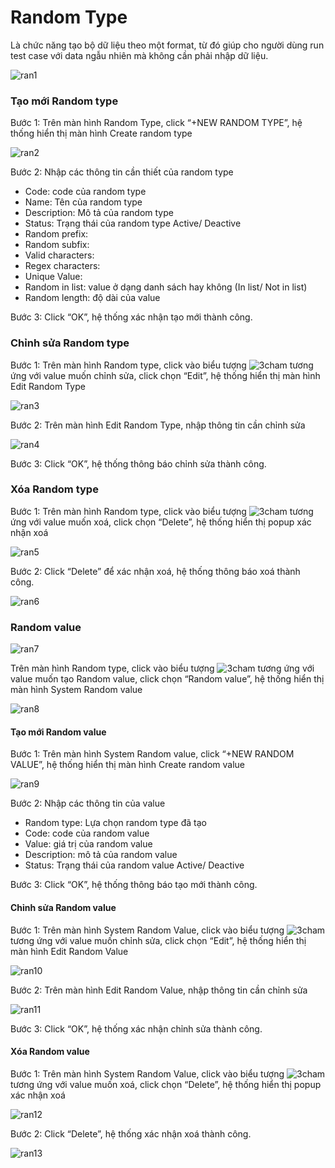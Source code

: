 # Random Type

Là chức năng tạo bộ dữ liệu theo một format, từ đó giúp cho người dùng run test case với data ngẫu nhiên mà không cần phải nhập dữ liệu.

![ran1](/test-framework-api/guest/doc-file/doc-file/04766608-e2ef-4188-8ddb-0a118eb796f4/ran1.png)

### Tạo mới Random type

Bước 1: Trên màn hình Random Type, click “+NEW RANDOM TYPE”, hệ thống hiển thị màn hình Create random type

![ran2](/test-framework-api/guest/doc-file/doc-file/3da27148-ff57-4348-913c-bec50c41284a/ran2.png)

Bước 2: Nhập các thông tin cần thiết của random type
-	Code: code của random type
-	Name: Tên của random type
-	Description: Mô tả của random type
-	Status: Trạng thái của random type Active/ Deactive
-	Random prefix:
-	Random subfix:
-	Valid characters: 
-	Regex characters:
-	Unique Value:
-	Random in list: value ở dạng danh sách hay không (In list/ Not in list)
-	Random length: độ dài của value

Bước 3: Click “OK”, hệ thống xác nhận tạo mới thành công.


### Chỉnh sửa Random type

Bước 1: Trên màn hình Random type, click vào biểu tượng  ![3cham](https://user-images.githubusercontent.com/105435351/197490871-756491bf-bdbc-460f-9a51-9b27ed4240c7.png)  tương ứng với value muốn chỉnh sửa, click chọn “Edit”, hệ thống hiển thị màn hình Edit Random Type

![ran3](/test-framework-api/guest/doc-file/doc-file/af51cd8e-f5d1-4b7c-9fc7-72a7c362eda0/ran3.png)

Bước 2: Trên màn hình Edit Random Type, nhập thông tin cần chỉnh sửa

![ran4](/test-framework-api/guest/doc-file/doc-file/e1d7115e-effe-40c1-b675-ce0313f5587e/ran4.png)

Bước 3: Click “OK”, hệ thống thông báo chỉnh sửa thành công.

### Xóa Random type

Bước 1: Trên màn hình Random type, click vào biểu tượng ![3cham](https://user-images.githubusercontent.com/105435351/197490871-756491bf-bdbc-460f-9a51-9b27ed4240c7.png)  tương ứng với value muốn xoá, click chọn “Delete”, hệ thống hiển thị popup xác nhận xoá

![ran5](/test-framework-api/guest/doc-file/doc-file/4cd49bb4-9e15-4903-9d77-9bf581923961/ran5.png)

Bước 2: Click “Delete” để xác nhận xoá, hệ thống thông báo xoá thành công.

![ran6](/test-framework-api/guest/doc-file/doc-file/13683b0a-45a8-4480-b559-fa96f6a1f476/ran6.png)


### Random value

![ran7](/test-framework-api/guest/doc-file/doc-file/f3cd488a-7a37-43ee-b768-337220ed7316/ran7.png)

Trên màn hình Random type, click vào biểu tượng ![3cham](https://user-images.githubusercontent.com/105435351/197490871-756491bf-bdbc-460f-9a51-9b27ed4240c7.png) tương ứng với value muốn tạo Random value, click chọn “Random value”, hệ thống hiển thị màn hình System Random value

![ran8](/test-framework-api/guest/doc-file/doc-file/c9a84783-33fa-4889-a170-aaa5e9867aee/ran8.png)

#### Tạo mới Random value

Bước 1: Trên màn hình System Random value, click “+NEW RANDOM VALUE”, hệ thống hiển thị màn hình Create random value

![ran9](/test-framework-api/guest/doc-file/doc-file/bc2d538c-b7a5-412d-a8cf-2843125c2d55/ran9.png)

Bước 2: Nhập các thông tin của value

-	Random type: Lựa chọn random type đã tạo
-	Code: code của random value
-	Value: giá trị của random value
-	Description: mô tả của random value
-	Status: Trạng thái của random value Active/ Deactive
  
Bước 3: Click “OK”, hệ thống thông báo tạo mới thành công.

#### Chỉnh sửa Random value

Bước 1: Trên màn hình System Random Value, click vào biểu tượng ![3cham](https://user-images.githubusercontent.com/105435351/197490871-756491bf-bdbc-460f-9a51-9b27ed4240c7.png) tương ứng với value muốn chỉnh sửa, click chọn “Edit”, hệ thống hiển thị màn hình Edit Random Value

![ran10](/test-framework-api/guest/doc-file/doc-file/5720fe80-e09e-4fde-8f3d-86b6c2312ac2/ran10.png)

Bước 2: Trên màn hình Edit Random Value, nhập thông tin cần chỉnh sửa

![ran11](/test-framework-api/guest/doc-file/doc-file/b84aa396-cb69-411d-8f2f-b04477de2ac6/ran11.png)

Bước 3: Click “OK”, hệ thống xác nhận chỉnh sửa thành công.

#### Xóa Random value

Bước 1: Trên màn hình System Random Value, click vào biểu tượng ![3cham](https://user-images.githubusercontent.com/105435351/197490871-756491bf-bdbc-460f-9a51-9b27ed4240c7.png) tương ứng với value muốn xoá, click chọn “Delete”, hệ thống hiển thị popup xác nhận xoá

![ran12](/test-framework-api/guest/doc-file/doc-file/e05262ce-7d83-4129-afe0-dc494e575b14/ran12.png)

Bước 2: Click “Delete”, hệ thống xác nhận xoá thành công.

![ran13](/test-framework-api/guest/doc-file/doc-file/b3bd707c-a263-4a9d-b489-e7aa4035c95d/ran13.png)

